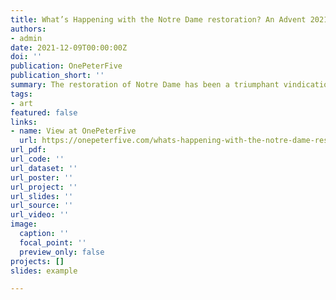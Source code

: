 ```yaml
---
title: What’s Happening with the Notre Dame restoration? An Advent 2021 Update
authors:
- admin
date: 2021-12-09T00:00:00Z
doi: ''
publication: OnePeterFive
publication_short: ''
summary: The restoration of Notre Dame has been a triumphant vindication of medieval methods and materials.
tags:
- art
featured: false
links:
- name: View at OnePeterFive
  url: https://onepeterfive.com/whats-happening-with-the-notre-dame-restoration-an-advent-2021-update/
url_pdf: 
url_code: ''
url_dataset: ''
url_poster: ''
url_project: ''
url_slides: ''
url_source: ''
url_video: ''
image:
  caption: ''
  focal_point: ''
  preview_only: false
projects: []
slides: example

---
```

